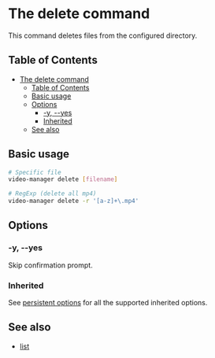 # The delete command

This command deletes files from the configured directory.

## Table of Contents

<!--toc:start-->
- [The delete command](#the-delete-command)
  - [Table of Contents](#table-of-contents)
  - [Basic usage](#basic-usage)
  - [Options](#options)
    - [-y, --yes](#y-yes)
    - [Inherited](#inherited)
  - [See also](#see-also)
<!--toc:end-->

## Basic usage

```sh
# Specific file
video-manager delete [filename]

# RegExp (delete all mp4)
video-manager delete -r '[a-z]+\.mp4'
```

## Options

### -y, --yes

Skip confirmation prompt.

### Inherited

See [persistent options](./index.md#persistent-options) for all the supported inherited options.

## See also

- [list](./list.md)
